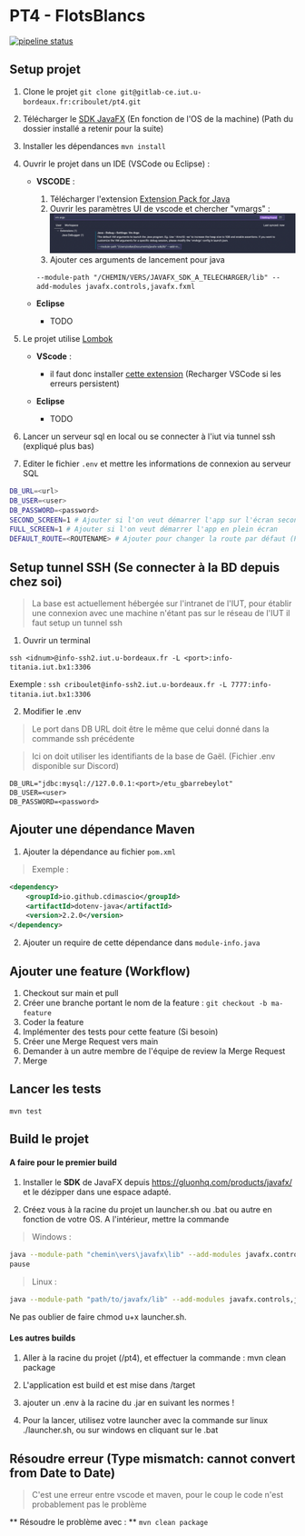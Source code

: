 # PT4 - FlotsBlancs

[![pipeline status](https://gitlab-ce.iut.u-bordeaux.fr/criboulet/pt4/badges/main/pipeline.svg)](https://gitlab-ce.iut.u-bordeaux.fr/criboulet/pt4/-/commits/main)

## Setup projet

1. Clone le projet `git clone git@gitlab-ce.iut.u-bordeaux.fr:criboulet/pt4.git`

2. Télécharger le [SDK JavaFX](https://gluonhq.com/products/javafx/) (En fonction de l'OS de la machine) (Path du dossier installé a retenir pour la suite)

3. Installer les dépendances `mvn install`

4. Ouvrir le projet dans un IDE (VSCode ou Eclipse) :

    - **VSCODE** :
        1. Télécharger l'extension [Extension Pack for Java](https://marketplace.visualstudio.com/items?itemName=vscjava.vscode-java-pack)
        2.  Ouvrir les paramètres UI de vscode et chercher "vmargs" :
        ![](./assets/vscode-setup.png)
        3. Ajouter ces arguments de lancement pour java
        ```
        --module-path "/CHEMIN/VERS/JAVAFX_SDK_A_TELECHARGER/lib" --add-modules javafx.controls,javafx.fxml
        ```

    - **Eclipse**
        - TODO

7. Le projet utilise [Lombok](https://projectlombok.org/features/GetterSetter) 

    - **VScode** :
        - il faut donc installer [cette extension](https://marketplace.visualstudio.com/items?itemName=GabrielBB.vscode-lombok) (Recharger VSCode si les erreurs persistent)

    - **Eclipse**
        - TODO

5. Lancer un serveur sql en local ou se connecter à l'iut via tunnel ssh (expliqué plus bas)

6. Editer le fichier `.env` et mettre les informations de connexion au serveur SQL

```bash
DB_URL=<url>
DB_USER=<user>
DB_PASSWORD=<password>
SECOND_SCREEN=1 # Ajouter si l'on veut démarrer l'app sur l'écran secondaire
FULL_SCREEN=1 # Ajouter si l'on veut démarrer l'app en plein écran
DEFAULT_ROUTE=<ROUTENAME> # Ajouter pour changer la route par défaut (Permet de gagner du temps en développement)
```

## Setup tunnel SSH (Se connecter à la BD depuis chez soi)
> La base est actuellement hébergée sur l'intranet de l'IUT, pour établir une connexion avec une machine n'étant pas sur le réseau de l'IUT il faut setup un tunnel ssh

1. Ouvrir un terminal
```
ssh <idnum>@info-ssh2.iut.u-bordeaux.fr -L <port>:info-titania.iut.bx1:3306
```
Exemple : `ssh criboulet@info-ssh2.iut.u-bordeaux.fr -L 7777:info-titania.iut.bx1:3306`

2. Modifier le .env
> Le port dans DB URL doit être le même que celui donné dans la commande ssh précédente

> Ici on doit utiliser les identifiants de la base de Gaël. (Fichier .env disponible sur Discord)
```
DB_URL="jdbc:mysql://127.0.0.1:<port>/etu_gbarrebeylot"
DB_USER=<user>
DB_PASSWORD=<password>
```
## Ajouter une dépendance Maven

1. Ajouter la dépendance au fichier `pom.xml`
> Exemple :
```xml
<dependency>
    <groupId>io.github.cdimascio</groupId>
    <artifactId>dotenv-java</artifactId>
    <version>2.2.0</version>
</dependency>
```
2. Ajouter un require de cette dépendance dans `module-info.java`

## Ajouter une feature (Workflow)

1. Checkout sur main et pull
2. Créer une branche portant le nom de la feature : `git checkout -b ma-feature`
3. Coder la feature
4. Implémenter des tests pour cette feature (Si besoin)
5. Créer une Merge Request vers main
6. Demander à un autre membre de l'équipe de review la Merge Request
7. Merge

## Lancer les tests

```
mvn test
```

## Build le projet

#### A faire pour le premier build

1. Installer le **SDK** de JavaFX depuis https://gluonhq.com/products/javafx/ et le dézipper dans une espace adapté.

2. Créez vous à la racine du projet un launcher.sh ou .bat ou autre en fonction de votre OS. A l'intérieur, mettre la commande

> Windows : 

```bash
java --module-path "chemin\vers\javafx\lib" --add-modules javafx.controls,javafx.fxml -jar target/flots-blancs-1.0.0.jar
pause
```

> Linux : 

```bash
java --module-path "path/to/javafx/lib" --add-modules javafx.controls,javafx.fxml -jar target/flots-blancs-1.0.0-jar-with-dependencies.jar
```
Ne pas oublier de faire chmod u+x launcher.sh.

#### Les autres builds

1. Aller à la racine du projet (/pt4), et effectuer la commande : mvn clean package

2. L'application est build et est mise dans /target

3. ajouter un .env à la racine du .jar en suivant les normes !

4. Pour la lancer, utilisez votre launcher avec la commande sur linux ./launcher.sh, ou sur windows en cliquant sur le .bat

## Résoudre erreur (Type mismatch: cannot convert from Date to Date)

> C'est une erreur entre vscode et maven, pour le coup le code n'est probablement pas le problème

** Résoudre le problème avec : ** `mvn clean package`
